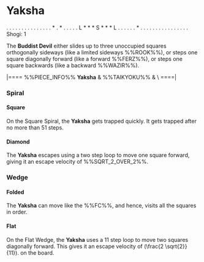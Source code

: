 # Yaksha

<div class = "movement">
. . . . . . . . . . .
. . . . * . * . . . .
. L * * * S * * * L .
. . . . . * . . . . .
. . . . . . . . . . .
Shogi: 1
</div>

The **Buddist Devil** either slides up to three unoccupied squares
orthogonally sideways (like a limited sideways %%ROOK%%), or steps
one square diagonally forward (like a forward %%FERZ%%), or steps
one square backwards (like a backward %%WAZIR%%).

|====
%%PIECE_INFO%%
  **Yaksha**
& %%TAIKYOKU%%
& \\
====|

### Spiral

#### Square

On the Square Spiral, the **Yaksha** gets trapped quickly.
It gets trapped after no more than 51 steps.

#### Diamond

The **Yaksha** escapes using a two step loop to move one
square forward, giving it an escape velocity of %%SQRT_2_OVER_2%%.

### Wedge

#### Folded

The **Yaksha** can move like the %%FC%%, and hence, visits
all the squares in order.

#### Flat

On the Flat Wedge, the **Yaksha** uses a 11 step loop to move
two squares diagonally forward. This gives it an escape velocity
of \(\frac{2 \sqrt{2}}{11}\).
on the board.
